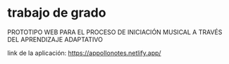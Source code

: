 # trabajo de grado
PROTOTIPO WEB PARA EL PROCESO DE INICIACIÓN MUSICAL A TRAVÉS DEL APRENDIZAJE ADAPTATIVO

link de la aplicación: https://appollonotes.netlify.app/
